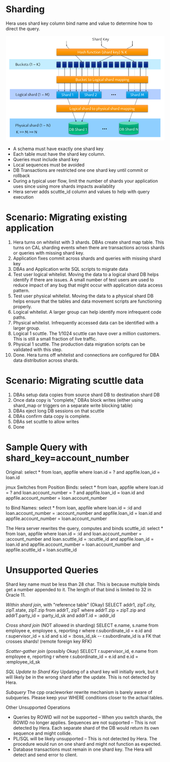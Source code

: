 Sharding
========

Hera uses shard key column bind name and value to determine how to direct the query.

<img src="sharding.png">

* A schema must have exactly one shard key
* Each table must have the shard key column.
* Queries must include shard key
* Local sequences must be avoided
* DB Transactions are restricted one one shard key until commit or rollback
* During a typical user flow, limit the number of shards your application uses since using more shards impacts availablity
* Hera server adds scuttle_id column and values to help with query execution

# Scenario: Migrating existing application
1. Hera turns on whitelist with 3 shards.  DBAs create shard map table. This turns on CAL sharding events when there are transactions across shards or queries with missing shard key.
1. Application fixes commit across shards and queries with missing shard key
1. DBAs and Application write SQL scripts to migrate data
1. Test user logical whitelist.  Moving the data to a logical shard DB helps identify if there are issues.  A small number of test users are used to reduce impact of any bug that might occur with application data access pattern.
1. Test user physical whitelist.  Moving the data to a physical shard DB helps ensure that the tables and data movement scripts are functioning properly.
1. Logical whitelist.  A larger group can help identify more infrequent code paths.
1. Physical whitelist. Infrequently accessed data can be identified with a larger group.
1. Logical 1 scuttle.  The 1/1024 scuttle can have over a million customers.  This is still a small fraction of live traffic.
1. Physical 1 scuttle. The production data migration scripts can be validated with this step.
1. Done.  Hera turns off whitelist and connections are configured for DBA data distribution across shards.

# Scenario: Migrating scuttle data
1. DBAs setup data copies from source shard DB to destination shard DB
1. Once data copy is "complete," DBAs block writes (either using shard_map or triggers on a separate write blocking table)
1. DBAs eject long DB sessions on that scuttle
1. DBAs confirm data copy is complete.
1. DBAs set scuttle to allow writes
1. Done

# Sample Query with shard_key=account_number
Original: select * from loan, appfile where loan.id = ? and appfile.loan_id = loan.id

jmux Switches from Position Binds: select * from loan, appfile where loan.id = ? and loan.account_number = ? and appfile.loan_id = loan.id and appfile.account_number = loan.account_number

to Bind Names: select * from loan, appfile where loan.id = :id and loan.account_number = :account_number and appfile.loan_id = loan.id and appfile.account_number = loan.account_number

The Hera server rewrites the query, computes and binds scuttle_id: select * from loan, appfile where loan.id = :id and loan.account_number = :account_number and loan.scuttle_id = :scuttle_id and appfile.loan_id = loan.id and appfile.account_number = loan.account_number and appfile.scuttle_id = loan.scuttle_id

# Unsupported Queries

Shard key name must be less than 28 char.  This is because multiple binds get a number appended to it.  The length of that bind is limited to 32 in Oracle 11.

*Within shard join*, with "reference table" (Okay)
SELECT addr1, zipT.city, zipT.state, zipT.zip
from addrT, zipT
where addrT.zip = zipT.zip and addrT.party_id = :party_id_sk and addrT.id = :addr_id

*Cross shard join* (NOT allowed in sharding)
SELECT e.name, s.name
from employee e, employee s, reporting r
where r.subordinate_id = e.id and r.supervisor_id = s.id and s.id = :boss_id_sk
-- r.subordinate_id is a FK that crosses shards! (remote foreign key RFK)
 
*Scatter-gather join* (possibly Okay)
SELECT r.supervisor_id, e.name
from employee e, reporting r
where r.subordinate_id = e.id and e.id = :employee_id_sk

*SQL Update to Shard Key*
Updating of a shard key will initially work, but it will likely be in the wrong shard after the update. This is not detected by Hera.

*Subquery*
The cpp oracleworker rewrite mechanism is barely aware of subqueries. Please keep your WHERE conditions closer to the actual tables.

Other Unsupported Operations
* Queries by ROWID will not be supported – When you switch shards, the ROWID no longer applies.
Sequences are not supported – This is not detected by Hera. Each separate shard of the DB would return its own sequence and might collide.
* PL/SQL will be likely unsupported – This is not detected by Hera. The procedure would run on one shard and might not function as expected.
* Database transactions must remain in one shard key. The Hera will detect and send error to client.

